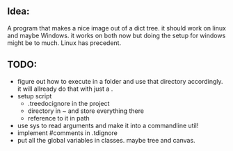 ## Idea: 
A program that makes a nice image out of a dict tree.
it should work on linux and maybe Windows. 
it works on both now but doing the setup for windows might be to much. Linux has precedent.

## TODO:
- figure out how to execute in a folder and use that directory accordingly.
    it will allready do that with just a .
- setup script
    - .treedocignore in the project
    - directory in ~ and store everything there
    - reference to it in path
- use sys to read arguments and make it into a commandline util!
- implement #comments in .tdignore
- put all the global variables in classes. maybe tree and canvas. 